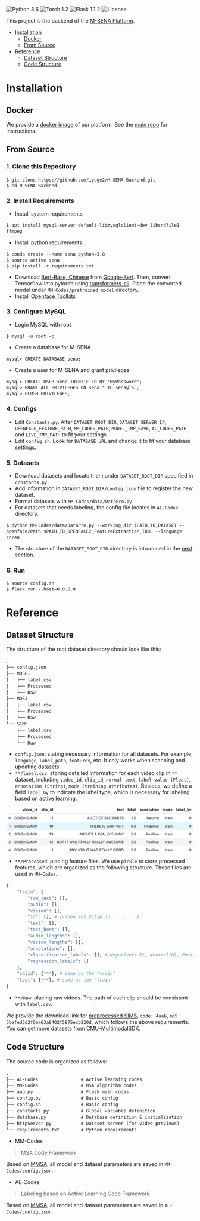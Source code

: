 ![Python 3.6](https://img.shields.io/badge/python-3.6-green.svg)
![Torch 1.2](https://img.shields.io/badge/torch-1.2-green.svg)
![Flask 1.1.2](https://img.shields.io/badge/flask-1.1.2-green.svg)
![License](https://img.shields.io/badge/license-GPLv3-blue.svg)

This project is the backend of the [M-SENA Platform](https://github.com/thuiar/M-SENA/).

- [Installation](#installation)
  - [Docker](#docker)
  - [From Source](#from-source)
- [Reference](#reference)
  - [Dataset Structure](#dataset-structure)
  - [Code Structure](#code-structure)

# Installation

## Docker

We provide a [docker image](https://hub.docker.com/r/flamesky/m-sena-platform/) of our platform. See the [main repo](https://github.com/thuiar/M-SENA#docker) for instructions.

## From Source

### 1. Clone this Repository

```shell
$ git clone https://github.com/iyuge2/M-SENA-Backend.git
$ cd M-SENA-Backend
```

### 2. Install Requirements

- Install system requirements

```
$ apt install mysql-server default-libmysqlclient-dev libsndfile1 ffmpeg
```

- Install python requirements

```
$ conda create --name sena python=3.8
$ source active sena
$ pip install -r requirements.txt
```

- Download [Bert-Base, Chinese](https://storage.googleapis.com/bert_models/2018_11_03/chinese_L-12_H-768_A-12.zip) from [Google-Bert](https://github.com/google-research/bert). Then, convert Tensorflow into pytorch using [transformers-cli](https://huggingface.co/transformers/converting_tensorflow_models.html). Place the converted model under `MM-Codes/pretrained_model` directory.
- Install [Openface Toolkits](https://github.com/TadasBaltrusaitis/OpenFace/wiki)

### 3. Configure MySQL

- Login MySQL with root

```
$ mysql -u root -p
```

- Create a database for M-SENA

```
mysql> CREATE DATABASE sena;
```

- Create a user for M-SENA and grant privileges

```
mysql> CREATE USER sena IDENTIFIED BY 'MyPassword';
mysql> GRANT ALL PRIVILEGES ON sena.* TO sena@`%`;
mysql> FLUSH PRIVILEGES;
```

### 4. Configs

- Edit `Constants.py`. Alter `DATASET_ROOT_DIR`, `DATASET_SERVER_IP`, `OPENFACE_FEATURE_PATH`, `MM_CODES_PATH`, `MODEL_TMP_SAVE`, `AL_CODES_PATH` and `LIVE_TMP_PATH` to fit your settings.
- Edit `config.sh`. Look for `DATABASE_URL` and change it to fit your database settings.

### 5. Datasets

- Download datasets and locate them under `DATASET_ROOT_DIR` specified in `constants.py`
- Add information in `DATASET_ROOT_DIR/config.json` file to register the new dataset.
- Format datasets with `MM-Codes/data/DataPre.py`
- For datasets that needs labeling, the config file locates in `AL-Codes` directory.

```
$ python MM-Codes/data/DataPre.py --working_dir $PATH_TO_DATASET --openface2Path $PATH_TO_OPENFACE2_FeatureExtraction_TOOL --language cn/en
```

- The structure of the `DATASET_ROOT_DIR` directory is introduced in the [next](#datasets) section.

### 6. Run

```
$ source config.sh
$ flask run --host=0.0.0.0
```

# Reference

## Dataset Structure

The structure of the root dataset directory should look like this:

```txt
.
├── config.json
├── MOSEI
│   ├── label.csv
│   ├── Processed
│   └── Raw
├── MOSI
│   ├── label.csv
│   ├── Processed
│   └── Raw
└── SIMS
    ├── label.csv
    ├── Processed
    └── Raw
```

- `config.json`: stating necessary information for all datasets. For example, `language`, `label_path`, `features`, etc. It only works when scanning and updating datasets.
- `**/label.csv`: storing detailed information for each video clip in `**` dataset, including `video_id`, `clip_id`, `normal text`, `label value (Float)`, `annotation (String)`, `mode (training attributes)`. Besides, we define a field `label_by` to indicate the label type, which is necessary for labeling based on active learning.

![dataset-Label](assets/dataset-label.png)

- `**/Processed`: placing feature files. We use `pickle` to store processed features, which are organized as the following structure. These files are used in `MM-Codes`.

```python
{
    "train": {
        "raw_text": [],
        "audio": [],
        "vision": [],
        "id": [], # [video_id$_$clip_id, ..., ...]
        "text": [],
        "text_bert": [],
        "audio_lengths": [],
        "vision_lengths": [],
        "annotations": [],
        "classification_labels": [], # Negative(< 0), Neutral(0), Positive(> 0)
        "regression_labels": []
    },
    "valid": {***}, # same as the "train"
    "test": {***}, # same as the "train"
}
```

- `**/Raw`: placing raw videos. The path of each clip should be consistent with `label.csv`.

We provide the download link for [preprocessed SIMS](https://pan.baidu.com/s/13Ax18SWnHRWCUJB2i8NsVw), `code: 4aa6`, `md5: 3befed5d2f6ea63a8402f5875ecb220d`, which follows the above requirements. You can get more datasets from [CMU-MultimodalSDK](http://immortal.multicomp.cs.cmu.edu/raw_datasets/processed_data/).

## Code Structure

The source code is organized as follows:

```txt
.
├── AL-Codes                # Active learning codes
├── MM-Codes                # MSA algorithm codes
├── app.py                  # Flask main codes
├── config.py               # Basic config
├── config.sh               # Basic config
├── constants.py            # Global variable definition
├── database.py             # Database definition & initialization
├── httpServer.py           # Dataset server (for video previews)
└── requirements.txt        # Python requirements
```

- MM-Codes

> MSA Code Framework

Based on [MMSA](https://github.com/thuiar/MMSA), all model and dataset parameters are saved in `MM-Codes/config.json`.

- AL-Codes

> Labeling based on Active Learning Code Framework

Based on [MMSA](https://github.com/thuiar/MMSA), all model and dataset parameters are saved in `AL-Codes/config.json`.

